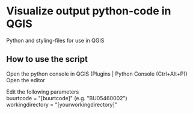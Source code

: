 # Visualize output python-code in QGIS

Python and styling-files for use in QGIS   


## How to use the script

Open the python console in QGIS (Plugins | Python Console (Ctrl+Alt+P))  
Open the editor  

Edit the following parameters  
buurtcode = "[buurtcode]" (e.g. "BU05460002")  
workingdirectory = "[yourworkingdirectory]"

